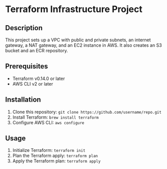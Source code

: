 # Terraform Infrastructure Project

## Description
This project sets up a VPC with public and private subnets, an internet gateway, a NAT gateway, and an EC2 instance in AWS. It also creates an S3 bucket and an ECR repository.


## Prerequisites
- Terraform v0.14.0 or later
- AWS CLI v2 or later


## Installation
1. Clone this repository: `git clone https://github.com/username/repo.git`
2. Install Terraform: `brew install terraform`
3. Configure AWS CLI: `aws configure`


## Usage
1. Initialize Terraform: `terraform init`
2. Plan the Terraform apply: `terraform plan`
3. Apply the Terraform plan: `terraform apply`
